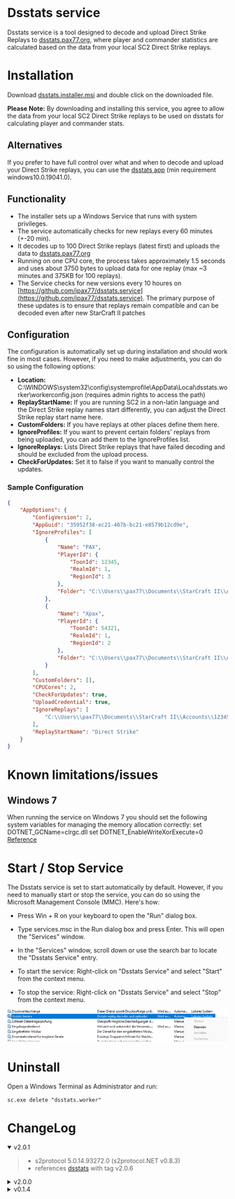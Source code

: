 
# Dsstats service

Dsstats service is a tool designed to decode and upload Direct Strike Replays to [dsstats.pax77.org](https://dsstats.pax77.org), where player and commander statistics are calculated based on the data from your local SC2 Direct Strike replays.

# Installation
Download [dsstats.installer.msi](https://github.com/ipax77/dsstats.service/releases/latest/download/dsstats.installer.msi) and double click on the downloaded file.

**Please Note:** By downloading and installing this service, you agree to allow the data from your local SC2 Direct Strike replays to be used on dsstats for calculating player and commander stats.

## Alternatives

If you prefer to have full control over what and when to decode and upload your Direct Strike replays, you can use the [dsstats app](https://github.com/ipax77/dsstats) (min requirement windows10.0.19041.0).

## Functionality

* The installer sets up a Windows Service that runs with system privileges.
* The service automatically checks for new replays every 60 minutes (+-20 min).
* It decodes up to 100 Direct Strike replays (latest first) and uploads the data to [dsstats.pax77.org](https://dsstats.pax77.org)
* Running on one CPU core, the process takes approximately 1.5 seconds and uses about 3750 bytes to upload data for one replay (max ~3 minutes and 375KB for 100 replays).
* The Service checks for new versions every 10 houres on [https://github.com/ipax77/dsstats.service](https://github.com/ipax77/dsstats.service). The primary purpose of these updates is to ensure that replays remain compatible and can be decoded even after new StarCraft II patches

## Configuration

The configuration is automatically set up during installation and should work fine in most cases. However, if you need to make adjustments, you can do so using the following options:
* **Location:** C:\WINDOWS\system32\config\systemprofile\AppData\Local\dsstats.worker\workerconfig.json (requires admin rights to access the path)
* **ReplayStartName:** If you are running SC2 in a non-latin language and the Direct Strike replay names start differently, you can adjust the Direct Strike replay start name here.
* **CustomFolders:** If you have replays at other places define them here.
* **IgnoreProfiles:** If you want to prevent certain folders' replays from being uploaded, you can add them to the IgnoreProfiles list.
* **IgnoreReplays:** Lists Direct Strike replays that have failed decoding and should be excluded from the upload process.
* **CheckForUpdates:** Set it to false if you want to manually control the updates.

### Sample Configuration
```json
{
    "AppOptions": {
        "ConfigVersion": 2,
        "AppGuid": "35952f38-ec21-407b-bc21-e8579b12cd9e",
        "IgnoreProfiles": [
            {
                "Name": "PAX",
                "PlayerId": {
                    "ToonId": 12345,
                    "RealmId": 1,
                    "RegionId": 3
                },
                "Folder": "C:\\Users\\pax77\\Documents\\StarCraft II\\Accounts\\12345\\3-S2-1-12345\\Replays\\Multiplayer"
            },
            {
                "Name": "Xpax",
                "PlayerId": {
                    "ToonId": 54321,
                    "RealmId": 1,
                    "RegionId": 2
                },
                "Folder": "C:\\Users\\pax77\\Documents\\StarCraft II\\Accounts\\54321\\2-S2-1-54321\\Replays\\Multiplayer"
            }
        ],
        "CustomFolders": [],
        "CPUCores": 2,
        "CheckForUpdates": true,
        "UploadCredential": true,
        "IgnoreReplays": [
            "C:\\Users\\pax77\\Documents\\StarCraft II\\Accounts\\12345\\2-S2-1-12345\\Replays\\Multiplayer\\Direct Strike Test.SC2Replay"
        ],
        "ReplayStartName": "Direct Strike"
    }
}
```

# Known limitations/issues

## Windows 7
When running the service on Windows 7 you should set the following system variables for managing the memory allocation correctly:
set DOTNET_GCName=clrgc.dll
set DOTNET_EnableWriteXorExecute=0
[Reference](https://github.com/dotnet/runtime/issues/79469#issuecomment-1371202114)

# Start / Stop Service

The Dsstats service is set to start automatically by default. However, if you need to manually start or stop the service, you can do so using the Microsoft Management Console (MMC). Here's how:

* Press Win + R on your keyboard to open the "Run" dialog box.

* Type services.msc in the Run dialog box and press Enter. This will open the "Services" window.

* In the "Services" window, scroll down or use the search bar to locate the "Dsstats Service" entry.

* To start the service: Right-click on "Dsstats Service" and select "Start" from the context menu.
* To stop the service: Right-click on "Dsstats Service" and select "Stop" from the context menu.

![stats](/images/service.png)

# Uninstall

Open a Windows Terminal as Administrator and run:
```shell
sc.exe delete "dsstats.worker"
```

# ChangeLog
<details open="open"><summary>v2.0.1</summary>

>- s2protocol 5.0.14.93272.0 (s2protocol.NET v0.8.3)
>- references [dsstats](https://github.com/ipax77/dsstats) with tag v2.0.6

</details>

<details><summary>v2.0.0</summary>

>- dotnet 8 - references [dsstats](https://github.com/ipax77/dsstats) with tag v2.0.1

</details>

<details><summary>v0.1.4</summary>

>- SC2 Patch 5.0.12 - Protocol 91115 - s2protocol.NET v0.6.12

</details>